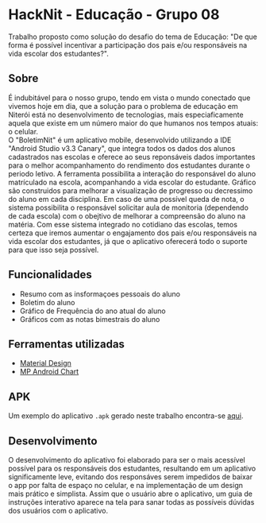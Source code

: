 HackNit - Educação - Grupo 08
======

Trabalho proposto como solução do desafio do tema de Educação: "De que forma é possível incentivar a participação dos pais e/ou responsáveis na vida escolar dos estudantes?".

## Sobre
É indubitável para o nosso grupo, tendo em vista o mundo conectado que vivemos hoje em dia, que a solução para o problema de educação em Niterói está no desenvolvimento de tecnologias, mais especiaficamente aquela que existe em um número maior do que humanos nos tempos atuais: o celular.  
O "BoletimNit" é um aplicativo mobile, desenvolvido utilizando a IDE "Android Studio v3.3 Canary", que integra todos os dados dos alunos cadastrados nas escolas e oferece ao seus reponsáveis dados importantes para o melhor acompanhamento do rendimento dos estudantes durante o periodo letivo.
A ferramenta possibilita a interação do responsável do aluno matrículado na escola, acompanhando a vida escolar do estudante.
Gráfico são construidos para melhorar a visualização de progresso ou decressimo do aluno em cada disciplina. Em caso de uma possível queda de nota, o sistema possibilita o responsável solicitar aula de monitoria (dependendo de cada escola) com o obejtivo de melhorar a compreensão do aluno na matéria.
Com esse sistema integrado no cotidiano das escolas, temos certeza que iremos aumentar o engajamento dos pais e/ou responsáveis na vida escolar dos estudantes, já que o aplicativo oferecerá todo o suporte para que isso seja possível.

## Funcionalidades
- Resumo com as insformaçoes pessoais do aluno
- Boletim do aluno
- Gráfico de Frequência do ano atual do aluno
- Gráficos com as notas bimestrais do aluno

## Ferramentas utilizadas

- [Material Design](https://material.io/design/)
- [MP Android Chart](https://github.com/PhilJay/MPAndroidChart)

## APK

Um exemplo do aplicativo `.apk` gerado neste trabalho encontra-se [aqui](https://github.com/marcellocamara/hacknit-educacao/tree/master/APK).

## Desenvolvimento
O  desenvolvimento do aplicativo foi elaborado para ser o mais acessível possível para os responsáveis dos estudantes, resultando em um aplicativo significamente leve, evitando dos responsáves serem impedidos de baixar o app por falta de espaço no celular, e na implementação de um design mais prático e simplista. Assim que o usuário abre o aplicativo, um guia de instruções interativo aparece na tela para sanar todas as possíveis dúvidas dos usuários com o aplicativo.
